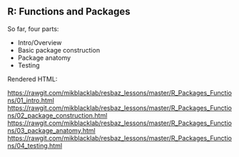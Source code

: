 ## R: Functions and Packages

So far, four parts:
 - Intro/Overview
 - Basic package construction
 - Package anatomy
 - Testing

Rendered HTML:

https://rawgit.com/mikblacklab/resbaz_lessons/master/R_Packages_Functions/01_intro.html
https://rawgit.com/mikblacklab/resbaz_lessons/master/R_Packages_Functions/02_package_construction.html
https://rawgit.com/mikblacklab/resbaz_lessons/master/R_Packages_Functions/03_package_anatomy.html
https://rawgit.com/mikblacklab/resbaz_lessons/master/R_Packages_Functions/04_testing.html
